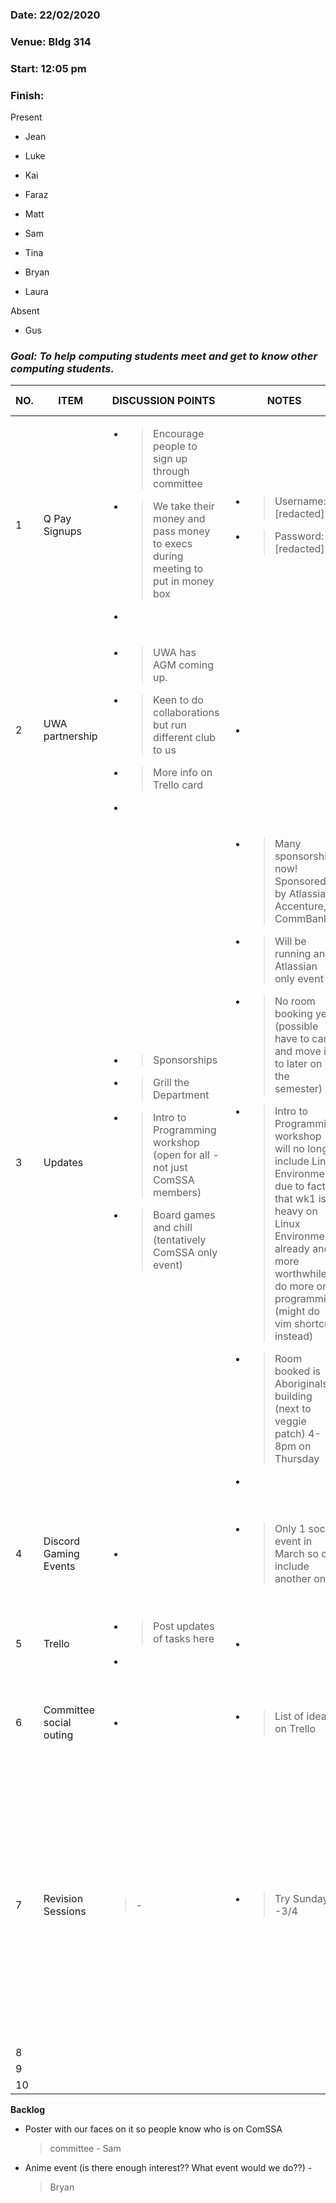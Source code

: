 ### Date: 22/02/2020

### Venue: Bldg 314

### Start: 12:05 pm

### Finish:

Present

-   Jean

<!-- -->

-   Luke

-   Kai

-   Faraz

-   Matt

-   Sam

-   Tina

-   Bryan

-   Laura

Absent

-   Gus

### ***Goal: To help computing students meet and get to know other computing students.***

<table>
<thead>
<tr class="header">
<th><strong>NO.</strong></th>
<th><strong>ITEM</strong></th>
<th><strong>DISCUSSION POINTS</strong></th>
<th><strong>NOTES</strong></th>
<th><strong>ACTION ITEMS</strong> who - how - when</th>
</tr>
</thead>
<tbody>
<tr class="odd">
<td>1</td>
<td>Q Pay Signups</td>
<td><ul>
<li><blockquote>
<p>Encourage people to sign up through committee</p>
</blockquote></li>
<li><blockquote>
<p>We take their money and pass money to execs during meeting to put in money box</p>
</blockquote></li>
<li></li>
</ul></td>
<td><ul>
<li><blockquote>
<p>Username: [redacted]</p>
</blockquote></li>
<li><blockquote>
<p>Password: [redacted]</p>
</blockquote></li>
</ul></td>
<td><ul>
<li><blockquote>
<p>Gus + Jean: set up bank account with QPay</p>
</blockquote></li>
</ul></td>
</tr>
<tr class="even">
<td>2</td>
<td>UWA partnership</td>
<td><ul>
<li><blockquote>
<p>UWA has AGM coming up.</p>
</blockquote></li>
<li><blockquote>
<p>Keen to do collaborations but run different club to us</p>
</blockquote></li>
<li><blockquote>
<p>More info on Trello card</p>
</blockquote></li>
<li></li>
</ul></td>
<td><ul>
<li></li>
</ul></td>
<td></td>
</tr>
<tr class="odd">
<td>3</td>
<td>Updates</td>
<td><ul>
<li><blockquote>
<p>Sponsorships</p>
</blockquote></li>
<li><blockquote>
<p>Grill the Department</p>
</blockquote></li>
<li><blockquote>
<p>Intro to Programming workshop (open for all - not just ComSSA members)</p>
</blockquote></li>
<li><blockquote>
<p>Board games and chill (tentatively ComSSA only event)</p>
</blockquote></li>
</ul></td>
<td><ul>
<li><blockquote>
<p>Many sponsorships now! Sponsored by Atlassian, Accenture, CommBank</p>
</blockquote></li>
<li><blockquote>
<p>Will be running an Atlassian only event</p>
</blockquote></li>
<li><blockquote>
<p>No room booking yet (possible have to can it and move it to later on in the semester)</p>
</blockquote></li>
<li><blockquote>
<p>Intro to Programming workshop will no longer include Linux Environments due to fact that wk1 is heavy on Linux Environments already and more worthwhile to do more on programming (might do vim shortcuts instead)</p>
</blockquote></li>
<li><blockquote>
<p>Room booked is Aboriginals building (next to veggie patch) 4-8pm on Thursday</p>
</blockquote></li>
<li></li>
</ul></td>
<td><ul>
<li><blockquote>
<p>Sign up link for Intro to Programming + poster</p>
</blockquote></li>
</ul></td>
</tr>
<tr class="even">
<td>4</td>
<td>Discord Gaming Events</td>
<td><ul>
<li></li>
</ul></td>
<td><ul>
<li><blockquote>
<p>Only 1 social event in March so can include another one</p>
</blockquote></li>
</ul></td>
<td><ul>
<li><blockquote>
<p>Faraz in charge</p>
</blockquote></li>
<li><blockquote>
<p>Decide date (tentatively, some time in March)</p>
</blockquote></li>
</ul></td>
</tr>
<tr class="odd">
<td>5</td>
<td>Trello</td>
<td><ul>
<li><blockquote>
<p>Post updates of tasks here</p>
</blockquote></li>
<li></li>
</ul></td>
<td><ul>
<li></li>
</ul></td>
<td></td>
</tr>
<tr class="even">
<td>6</td>
<td>Committee social outing</td>
<td><ul>
<li></li>
</ul></td>
<td><ul>
<li><blockquote>
<p>List of ideas on Trello</p>
</blockquote></li>
</ul></td>
<td><ul>
<li><blockquote>
<p>Faraz in charge. Will put vote on Discord and decide date</p>
</blockquote></li>
</ul></td>
</tr>
<tr class="odd">
<td>7</td>
<td>Revision Sessions</td>
<td><blockquote>
<p>-</p>
</blockquote></td>
<td><ul>
<li><blockquote>
<p>Try Sunday 1 -3/4</p>
</blockquote></li>
</ul></td>
<td><ul>
<li><blockquote>
<p>PDI: Kai</p>
</blockquote></li>
<li><blockquote>
<p>ISE: Luke</p>
</blockquote></li>
<li><blockquote>
<p>Luke + Tina track down unit outlines and update calendar</p>
</blockquote></li>
<li><blockquote>
<p>Tina: draft up calendar with dates of test and when revision sessions will be for the test (color coordinate ;))</p>
</blockquote></li>
</ul></td>
</tr>
<tr class="even">
<td>8</td>
<td></td>
<td></td>
<td></td>
<td></td>
</tr>
<tr class="odd">
<td>9</td>
<td></td>
<td></td>
<td></td>
<td></td>
</tr>
<tr class="even">
<td>10</td>
<td></td>
<td></td>
<td></td>
<td></td>
</tr>
</tbody>
</table>

**Backlog**

-   Poster with our faces on it so people know who is on ComSSA
    > committee - Sam

-   Anime event (is there enough interest?? What event would we do??) -
    > Bryan
